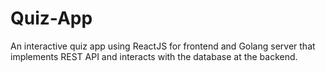 # Quiz-App
An interactive quiz app using ReactJS for frontend and Golang server that implements REST API and interacts with the database at the backend.
